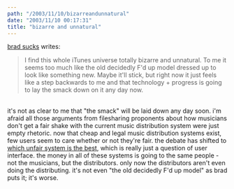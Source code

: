 ```yaml
---
path: "/2003/11/10/bizarreandunnatural" 
date: "2003/11/10 00:17:31" 
title: "bizarre and unnatural" 
---
```

<a href="http://www.bradsucks.net/archives/000329.php">brad sucks</a> writes:<br><blockquote>I find this whole iTunes universe totally bizarre and unnatural. To me it seems too much like the old decidedly F'd up model dressed up to look like something new. Maybe it'll stick, but right now it just feels like a step backwards to me and that technology + progress is going to lay the smack down on it any day now.</blockquote><br>it's not as clear to me that "the smack" will be laid down any day soon. i'm afraid all those arguments from filesharing proponents about how musicians don't get a fair shake with the current music distribution system were just empty rhetoric. now that cheap and legal music distribution systems exist, few users seem to care whether or not they're fair. the debate has shifted to <a href="http://www.scenespot.org/coplan/archives/000075.html">which unfair system is the best</a>, which is really just a question of user interface. the money in all of these systems is going to the same people - not the musicians, but the distributors. only now the distributors aren't even doing the distributing. it's not even "the old decidedly F'd up model" as brad puts it; it's worse.